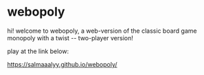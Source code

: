 # webopoly
hi! welcome to webopoly, a web-version of the classic board game monopoly with a twist -- two-player version!

play at the link below: 

https://salmaaalyy.github.io/webopoly/
